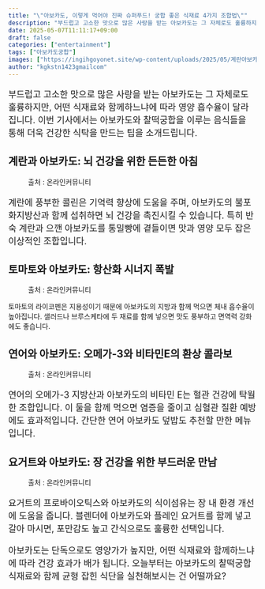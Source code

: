 ```yaml
---
title: "\"아보카도, 이렇게 먹어야 진짜 슈퍼푸드! 궁합 좋은 식재료 4가지 조합법\""
description: "부드럽고 고소한 맛으로 많은 사랑을 받는 아보카도는 그 자체로도 훌륭하지만, 어떤 식재료와 함께하느냐에 따라 영양 흡수율이 달라집니다. 이번 기사에서는 아보카도와 찰떡궁합을 이루는 음식들을 통해 더욱 건강한 식탁을 만드는 팁을 소개드립니다."
date: 2025-05-07T11:11:17+09:00
draft: false
categories: ["entertainment"]
tags: ["아보카도궁합"]
images: ["https://ingihgoyonet.site/wp-content/uploads/2025/05/계란아보카도-683x1024.jpg", "https://ingihgoyonet.site/wp-content/uploads/2025/05/토마토아보카도-1024x683.jpg", "https://ingihgoyonet.site/wp-content/uploads/2025/05/연어카도-1-1024x571.jpg", "https://ingihgoyonet.site/wp-content/uploads/2025/05/요거트아보카도-683x1024.jpg"]
author: "kgkstn1423gmailcom"
---
```


<p style="font-size:18px">부드럽고 고소한 맛으로 많은 사랑을 받는 아보카도는 그 자체로도 훌륭하지만, 어떤 식재료와 함께하느냐에 따라 영양 흡수율이 달라집니다. 이번 기사에서는 아보카도와 찰떡궁합을 이루는 음식들을 통해 더욱 건강한 식탁을 만드는 팁을 소개드립니다.</p> <h2 >계란과 아보카도: 뇌 건강을 위한 든든한 아침</h2> <figure ><img src="https://ingihgoyonet.site/wp-content/uploads/2025/05/계란아보카도-683x1024.jpg" alt="" style="aspect-ratio:16/9;object-fit:cover"/><figcaption >출처 : 온라인커뮤니티</figcaption></figure> <p style="font-size:18px">계란에 풍부한 콜린은 기억력 향상에 도움을 주며, 아보카도의 불포화지방산과 함께 섭취하면 뇌 건강을 촉진시킬 수 있습니다. 특히 반숙 계란과 으깬 아보카도를 통밀빵에 곁들이면 맛과 영양 모두 잡은 이상적인 조합입니다.</p> <h2 >토마토와 아보카도: 항산화 시너지 폭발</h2> <figure ><img src="https://ingihgoyonet.site/wp-content/uploads/2025/05/토마토아보카도-1024x683.jpg" alt="" style="aspect-ratio:16/9;object-fit:cover"/><figcaption >출처 : 온라인커뮤니티</figcaption></figure> <p>토마토의 라이코펜은 지용성이기 때문에 아보카도의 지방과 함께 먹으면 체내 흡수율이 높아집니다. 샐러드나 브루스케타에 두 재료를 함께 넣으면 맛도 풍부하고 면역력 강화에도 좋습니다.</p> <h2 >연어와 아보카도: 오메가-3와 비타민E의 환상 콜라보</h2> <figure ><img src="https://ingihgoyonet.site/wp-content/uploads/2025/05/연어카도-1-1024x571.jpg" alt="" style="aspect-ratio:16/9;object-fit:cover"/><figcaption >출처 : 온라인커뮤니티</figcaption></figure> <p style="font-size:18px">연어의 오메가-3 지방산과 아보카도의 비타민 E는 혈관 건강에 탁월한 조합입니다. 이 둘을 함께 먹으면 염증을 줄이고 심혈관 질환 예방에도 효과적입니다. 간단한 연어 아보카도 덮밥도 추천할 만한 메뉴입니다.</p> <h2 >요거트와 아보카도: 장 건강을 위한 부드러운 만남</h2> <figure ><img src="https://ingihgoyonet.site/wp-content/uploads/2025/05/요거트아보카도-683x1024.jpg" alt="" style="aspect-ratio:16/9;object-fit:cover"/><figcaption >출처 : 온라인커뮤니티</figcaption></figure> <p style="font-size:18px">요거트의 프로바이오틱스와 아보카도의 식이섬유는 장 내 환경 개선에 도움을 줍니다. 블렌더에 아보카도와 플레인 요거트를 함께 넣고 갈아 마시면, 포만감도 높고 간식으로도 훌륭한 선택입니다.</p> <p style="font-size:18px">아보카도는 단독으로도 영양가가 높지만, 어떤 식재료와 함께하느냐에 따라 건강 효과가 배가 됩니다. 오늘부터는 아보카도의 찰떡궁합 식재료와 함께 균형 잡힌 식단을 실천해보시는 건 어떨까요?</p>